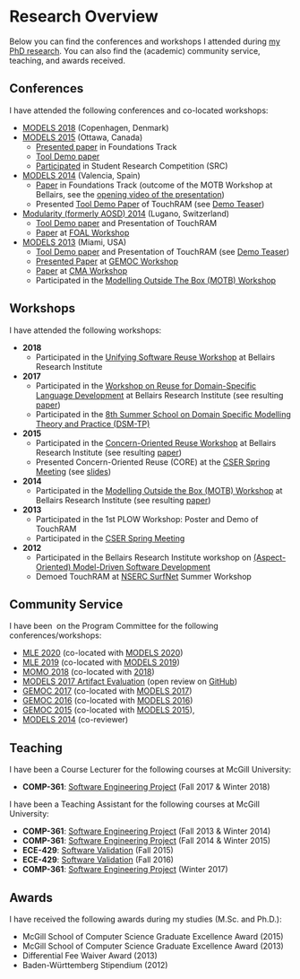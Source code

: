 # Research Overview

Below you can find the conferences and workshops I attended during [my PhD research](./index.md).
You can also find the (academic) community service, teaching, and awards received.

## Conferences

I have attended the following conferences and co-located workshops:

- [MODELS 2018](https://modelsconf2018.github.io/) (Copenhagen, Denmark)
- [MODELS 2015](https://cruise.eecs.uottawa.ca/models2015/) (Ottawa, Canada)
    - [Presented paper](./index.md#paper-12) in Foundations Track
    - [Tool Demo paper](./index.md#paper-13)
    - [Participated](./index.md#paper-11) in Student Research Competition (SRC)
- [MODELS 2014](https://models2014.webs.upv.es/) (Valencia, Spain)
    - [Paper](./index.md#paper-7) in Foundations Track (outcome of the MOTB Workshop at Bellairs, see the [opening video of the presentation](https://www.youtube.com/watch?v=MuXBQQIMz8k))
    - Presented [Tool Demo Paper](./index.md#paper-8) of TouchRAM (see [Demo Teaser](https://www.youtube.com/watch?v=Am9jp2y2Uds))
- [Modularity (formerly AOSD) 2014](https://modularity.info/conference/2014/) (Lugano, Switzerland)
    - [Tool Demo paper](./index.md#paper-6) and Presentation of TouchRAM
    - [Paper](./index.md#paper-9) at [FOAL Workshop](https://www.cs.ucf.edu/~leavens/FOAL/index-2014.shtml)
- [MODELS 2013](https://models2013.lcc.uma.es/) (Miami, USA)
    - [Tool Demo paper](./index.md#paper-3) and Presentation of TouchRAM (see [Demo Teaser](https://www.youtube.com/watch?v=Dxc5LvV3Nsw))
    - [Presented Paper](./index.md#paper-5) at [GEMOC Workshop](https://gemoc.org/events/gemoc2013.html)
    - [Paper](./index.md#paper-4) at [CMA Workshop](https://web.archive.org/web/20220119161633/https://cserg0.site.uottawa.ca/cma2013models/)
    - Participated in the [Modelling Outside The Box (MOTB) Workshop](https://web.archive.org/web/20210514061615/http://cserg0.site.uottawa.ca/modelingoutsidethebox2013/)

## Workshops

I have attended the following workshops:

- **2018**
    - Participated in the [Unifying Software Reuse Workshop](https://www.bellairs2018.ece.mcgill.ca) at Bellairs Research Institute
- **2017**
    - Participated in the [Workshop on Reuse for Domain-Specific Language Development](https://www.cs.mcgill.ca/~joerg/SEL/Language_Reuse_Bellairs_2017.html) at Bellairs Research Institute (see resulting [paper](./index.md/#paper-18))
    - Participated in the [8th Summer School on Domain Specific Modelling Theory and Practice (DSM-TP)](https://web.archive.org/web/20211204021727/https://msdl.cs.mcgill.ca/conferences/dsm-tp-2017/index_html)
- **2015**
    - Participated in the [Concern-Oriented Reuse Workshop](https://www.cs.mcgill.ca/~joerg/SEL/CORE_Bellairs_2015.html) at Bellairs Research Institute (see resulting [paper](./index.md/#paper-16))
    - Presented Concern-Oriented Reuse (CORE) at the [CSER Spring Meeting](https://web.archive.org/web/20201027005607/https://sites.google.com/site/cser2015spring/) (see [slides](https://mattsch.com/wp-content/papercite-data/pdf/cser-schoettle2015_slides.pdf))
- **2014**
    - Participated in the [Modelling Outside the Box (MOTB) Workshop](https://www.cs.mcgill.ca/~joerg/SEL/MOTB_Bellairs_2014.html) at Bellairs Research Institute (see resulting [paper](./index.md/#paper-7))
- **2013**
    - Participated in the 1st PLOW Workshop: Poster and Demo of TouchRAM
    - Participated in the [CSER Spring Meeting](https://users.encs.concordia.ca/~pcr/cser/index.html)
- **2012**
    - Participated in the Bellairs Research Institute workshop on [(Aspect-Oriented) Model-Driven Software Development](https://www.cs.mcgill.ca/~joerg/SEL/AOM_Bellairs_2012.html)
    - Demoed TouchRAM at [NSERC SurfNet](https://www.nsercsurfnet.ca) Summer Workshop

## Community Service

I have been  on the Program Committee for the following conferences/workshops:

- [MLE 2020](https://mleworkshop.github.io/editions/mle2020/) (co-located with [MODELS 2020](https://conf.researchr.org/home/models-2020))
- [MLE 2019](https://gemoc.org/events/mle2019) (co-located with [MODELS 2019](https://modelsconf19.org/))
- [MOMO 2018](https://2018.programming-conference.org/track/MOMO-2018-papers) (co-located with [<Programming> 2018](https://2018.programming-conference.org/home))
- [MODELS 2017 Artifact Evaluation](https://models17ae.itu.dk/) (open review on [GitHub](https://github.com/grammarware/models17))
- [GEMOC 2017](https://gemoc.org/events/gemoc2017.html) (co-located with [MODELS 2017](https://web.archive.org/web/20180628044654/https://www.cs.utexas.edu/models2017))
- [GEMOC 2016](https://gemoc.org/events/gemoc2016.html) (co-located with [MODELS 2016](https://web.archive.org/web/20240303155734/https://models2016.irisa.fr/))
- [GEMOC 2015](https://gemoc.org/events/gemoc2015.html) (co-located with [MODELS 2015](https://cruise.eecs.uottawa.ca/models2015/)),
- [MODELS 2014](https://models2014.webs.upv.es/) (co-reviewer)

## Teaching

I have been a Course Lecturer for the following courses at McGill University:

- **COMP-361**: [Software Engineering Project](https://mcgill.ca/study/2017-2018/courses/comp-361d1) (Fall 2017 & Winter 2018)

I have been a Teaching Assistant for the following courses at McGill University:

- **COMP-361**: [Software Engineering Project](https://mcgill.ca/study/2013-2014/courses/comp-361d1) (Fall 2013 & Winter 2014)
- **COMP-361**: [Software Engineering Project](https://mcgill.ca/study/2014-2015/courses/comp-361d1) (Fall 2014 & Winter 2015)
- **ECE-429**: [Software Validation](https://mcgill.ca/study/2015-2016/courses/ecse-429) (Fall 2015)
- **ECE-429**: [Software Validation](https://mcgill.ca/study/2016-2017/courses/ecse-429) (Fall 2016)
- **COMP-361**: [Software Engineering Project](https://mcgill.ca/study/2016-2017/courses/comp-361d2) (Winter 2017)

## Awards

<!-- markdownlint-disable-next-line max-one-sentence-per-line -->

I have received the following awards during my studies (M.Sc. and Ph.D.):

- McGill School of Computer Science Graduate Excellence Award (2015)
- McGill School of Computer Science Graduate Excellence Award (2013)
- Differential Fee Waiver Award (2013)
- Baden-Württemberg Stipendium (2012)

